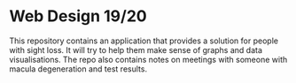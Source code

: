# Web Design 19/20
This repository contains an application that provides a solution for people with sight loss.
It will try to help them make sense of graphs and data visualisations. The repo also contains notes on meetings with someone with macula degeneration and test results.
